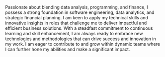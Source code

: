 Passionate about blending data analysis, programming, and finance, I possess a strong foundation in software engineering, data analytics, and strategic financial planning. I am keen to apply my technical skills and innovative insights in roles that challenge me to deliver impactful and efficient business solutions. With a steadfast commitment to continuous learning and skill enhancement, I am always ready to embrace new technologies and methodologies that can drive success and innovation in my work. I am eager to contribute to and grow within dynamic teams where I can further hone my abilities and make a significant impact.
